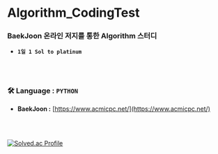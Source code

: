 # Algorithm_CodingTest

### BaekJoon 온라인 저지를 통한 Algorithm 스터디

- **`1일 1 Sol to platinum`**
<br>
<br>

### 🛠 Language : `PYTHON`

- **BaekJoon :** [https://www.acmicpc.net/](https://www.acmicpc.net/)

<br>
<br>

[![Solved.ac Profile](http://mazassumnida.wtf/api/v2/generate_badge?boj=msj1291)](https://solved.ac/msj1291/)
